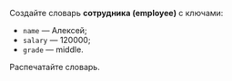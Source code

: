 Создайте словарь **сотрудника (employee)** с ключами:

- `name` — Алексей;
- `salary` — 120000;
- `grade` — middle.

Распечатайте словарь.